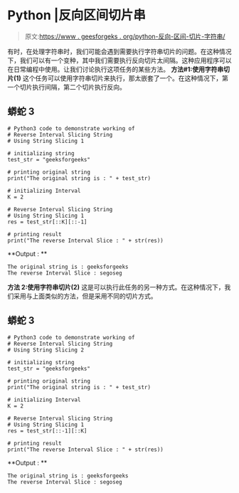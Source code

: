 # Python |反向区间切片串

> 原文:[https://www . geesforgeks . org/python-反向-区间-切片-字符串/](https://www.geeksforgeeks.org/python-reverse-interval-slicing-string/)

有时，在处理字符串时，我们可能会遇到需要执行字符串切片的问题。在这种情况下，我们可以有一个变种，其中我们需要执行反向切片太间隔。这种应用程序可以在日常编程中使用。让我们讨论执行这项任务的某些方法。
**方法#1:使用字符串切片(1)**
这个任务可以使用字符串切片来执行，那太嵌套了一个。在这种情况下，第一个切片执行间隔，第二个切片执行反向。

## 蟒蛇 3

```
# Python3 code to demonstrate working of
# Reverse Interval Slicing String
# Using String Slicing 1

# initializing string
test_str = "geeksforgeeks"

# printing original string
print("The original string is : " + test_str)

# initializing Interval
K = 2

# Reverse Interval Slicing String
# Using String Slicing 1
res = test_str[::K][::-1]

# printing result
print("The reverse Interval Slice : " + str(res))
```

**Output : **

```
The original string is : geeksforgeeks
The reverse Interval Slice : segoseg
```

**方法 2:使用字符串切片(2)**
这是可以执行此任务的另一种方式。在这种情况下，我们采用与上面类似的方法，但是采用不同的切片方式。

## 蟒蛇 3

```
# Python3 code to demonstrate working of
# Reverse Interval Slicing String
# Using String Slicing 2

# initializing string
test_str = "geeksforgeeks"

# printing original string
print("The original string is : " + test_str)

# initializing Interval
K = 2

# Reverse Interval Slicing String
# Using String Slicing 1
res = test_str[::-1][::K]

# printing result
print("The reverse Interval Slice : " + str(res))
```

**Output : **

```
The original string is : geeksforgeeks
The reverse Interval Slice : segoseg
```
